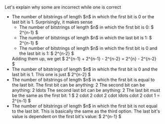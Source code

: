 Let's explain why some are incorrect while one is correct

<ul>
<li> The number of bitstrings of length $n$ in which the first bit is 0 or the last bit is 1. 
Surprisingly, it makes sense
<ul>
<li> The number of bitstrings of length $n$ in which the first bit is 0: $ 2^{n-1} $
		      <li> The number of bitstrings of length $n$ in which the last bit is 1: $ 2^{n-1} $
		      <li> The number of bitstrings of length $n$ in which the first bit is 0 and the last bit is 1: $ 2^{n-2} $
	      </ul>
	      Adding them up, we get $ 2^{n-1} + 2^{n-1} - 2^{n-2} = 2^{n} - 2^{n-2} $
	<li> The number of bitstrings of length $n$ in which the first bit is 0 and the last bit is 1. 
This one is just $ 2^{n-2} $
	<li> The number of bitstrings of length $n$ in which the first bit is equal to the last bit. 
The first bit can be anything: 2 
The second bit can be anything: 2 
ldots 
The second last bit can be anything: 2 
The last bit must be the same as the first bit: 1 
$ 2 cdot 2 cdot 2 cdot ldots cdot 2 cdot 1 = 2^{n-1} $
	<li> The number of bitstrings of length $n$ in which the first bit is not equal to the last bit. 
This is basically the same as the third option. The last bit's value is dependent on the first bit's value: $ 2^{n-1} $
</ul>
